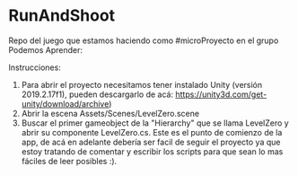# RunAndShoot
Repo del juego que estamos haciendo como #microProyecto en el grupo Podemos Aprender:

Instrucciones:
1) Para abrir el proyecto necesitamos tener instalado Unity (versión 2019.2.17f1), pueden descargarlo de acá: https://unity3d.com/get-unity/download/archive)
2) Abrir la escena Assets/Scenes/LevelZero.scene
3) Buscar el primer gameobject de la "Hierarchy" que se llama LevelZero y abrir su componente LevelZero.cs. Este es el punto de comienzo de la app, de acá en adelante debería ser facil de seguir el proyecto ya que estoy tratando de comentar y escribir los scripts para que sean lo mas fáciles de leer posibles :).
